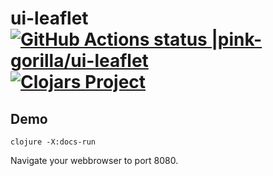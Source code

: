 # ui-leaflet [![GitHub Actions status |pink-gorilla/ui-leaflet](https://github.com/pink-gorilla/ui-leaflet/workflows/CI/badge.svg)](https://github.com/pink-gorilla/ui-leaflet/actions?workflow=CI)[![Clojars Project](https://img.shields.io/clojars/v/org.pinkgorilla/ui-leaflet.svg)](https://clojars.org/org.pinkgorilla/ui-leaflet)


## Demo

```
clojure -X:docs-run
```

Navigate your webbrowser to port 8080. 







